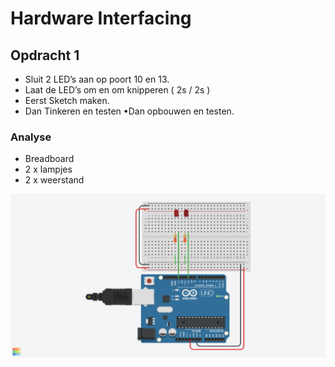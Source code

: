 # Hardware Interfacing
## Opdracht 1
- Sluit 2 LED’s aan op poort 10 en 13.
- Laat de LED’s om en om knipperen ( 2s / 2s ) 
- Eerst  Sketch maken.
- Dan Tinkeren en testen •Dan opbouwen en testen.

### Analyse
- Breadboard
- 2 x lampjes
- 2 x weerstand

![Opdracht 1](images/HI_Opdraht1.png)
